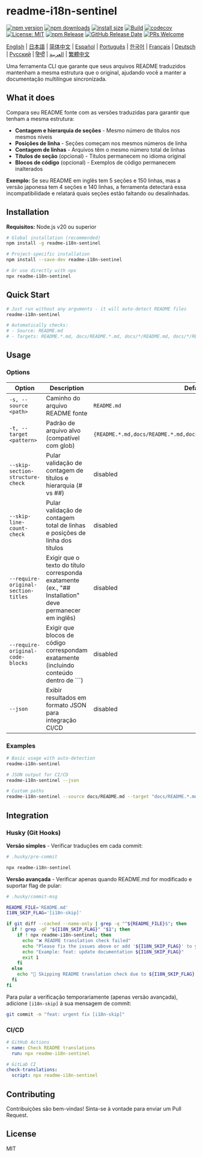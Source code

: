 # readme-i18n-sentinel

[![npm version](https://img.shields.io/npm/v/readme-i18n-sentinel.svg)](https://www.npmjs.com/package/readme-i18n-sentinel)
[![npm downloads](https://img.shields.io/npm/dm/readme-i18n-sentinel.svg)](https://www.npmjs.com/package/readme-i18n-sentinel)
[![install size](https://packagephobia.com/badge?p=readme-i18n-sentinel)](https://packagephobia.com/result?p=readme-i18n-sentinel)
[![Build](https://github.com/sugurutakahashi-1234/readme-i18n-sentinel/actions/workflows/ci-push-main.yml/badge.svg)](https://github.com/sugurutakahashi-1234/readme-i18n-sentinel/actions/workflows/ci-push-main.yml)
[![codecov](https://codecov.io/gh/sugurutakahashi-1234/readme-i18n-sentinel/graph/badge.svg)](https://codecov.io/gh/sugurutakahashi-1234/readme-i18n-sentinel)
[![License: MIT](https://img.shields.io/badge/License-MIT-yellow.svg)](https://opensource.org/licenses/MIT)
[![npm Release](https://github.com/sugurutakahashi-1234/readme-i18n-sentinel/actions/workflows/cd-npm-release.yml/badge.svg)](https://github.com/sugurutakahashi-1234/readme-i18n-sentinel/actions/workflows/cd-npm-release.yml)
[![GitHub Release Date](https://img.shields.io/github/release-date/sugurutakahashi-1234/readme-i18n-sentinel)](https://github.com/sugurutakahashi-1234/readme-i18n-sentinel/releases)
[![PRs Welcome](https://img.shields.io/badge/PRs-welcome-brightgreen.svg)](https://github.com/sugurutakahashi-1234/readme-i18n-sentinel/pulls)

[English](README.md) | [日本語](README.ja.md) | [简体中文](README.zh-CN.md) | [Español](README.es.md) | [Português](README.pt-BR.md) | [한국어](README.ko.md) | [Français](README.fr.md) | [Deutsch](README.de.md) | [Русский](README.ru.md) | [हिन्दी](README.hi.md) | [العربية](README.ar.md) | [繁體中文](README.zh-TW.md)

Uma ferramenta CLI que garante que seus arquivos README traduzidos mantenham a mesma estrutura que o original, ajudando você a manter a documentação multilíngue sincronizada.

## What it does

Compara seu README fonte com as versões traduzidas para garantir que tenham a mesma estrutura:
- **Contagem e hierarquia de seções** - Mesmo número de títulos nos mesmos níveis
- **Posições de linha** - Seções começam nos mesmos números de linha
- **Contagem de linhas** - Arquivos têm o mesmo número total de linhas
- **Títulos de seção** (opcional) - Títulos permanecem no idioma original
- **Blocos de código** (opcional) - Exemplos de código permanecem inalterados

**Exemplo:** Se seu README em inglês tem 5 seções e 150 linhas, mas a versão japonesa tem 4 seções e 140 linhas, a ferramenta detectará essa incompatibilidade e relatará quais seções estão faltando ou desalinhadas.

## Installation

**Requisitos:** Node.js v20 ou superior

```bash
# Global installation (recommended)
npm install -g readme-i18n-sentinel

# Project-specific installation
npm install --save-dev readme-i18n-sentinel

# Or use directly with npx
npx readme-i18n-sentinel
```

## Quick Start

```bash
# Just run without any arguments - it will auto-detect README files
readme-i18n-sentinel

# Automatically checks:
# - Source: README.md
# - Targets: README.*.md, docs/README.*.md, docs/*/README.md, docs/*/README.*.md
```

## Usage

### Options

| Option                              | Description                                                                        | Default                                                              |
| ----------------------------------- | ---------------------------------------------------------------------------------- | -------------------------------------------------------------------- |
| `-s, --source <path>`               | Caminho do arquivo README fonte                                                    | `README.md`                                                          |
| `-t, --target <pattern>`            | Padrão de arquivo alvo (compatível com glob)                                       | `{README.*.md,docs/README.*.md,docs/*/README.md,docs/*/README.*.md}` |
| `--skip-section-structure-check`    | Pular validação de contagem de títulos e hierarquia (# vs ##)                      | disabled                                                             |
| `--skip-line-count-check`           | Pular validação de contagem total de linhas e posições de linha dos títulos        | disabled                                                             |
| `--require-original-section-titles` | Exigir que o texto do título corresponda exatamente (ex., "## Installation" deve permanecer em inglês) | disabled                                                             |
| `--require-original-code-blocks`    | Exigir que blocos de código correspondam exatamente (incluindo conteúdo dentro de ```) | disabled                                                             |
| `--json`                            | Exibir resultados em formato JSON para integração CI/CD                            | disabled                                                             |

### Examples

```bash
# Basic usage with auto-detection
readme-i18n-sentinel

# JSON output for CI/CD
readme-i18n-sentinel --json

# Custom paths
readme-i18n-sentinel --source docs/README.md --target "docs/README.*.md"
```

## Integration

### Husky (Git Hooks)

**Versão simples** - Verificar traduções em cada commit:
```bash
# .husky/pre-commit

npx readme-i18n-sentinel
```

**Versão avançada** - Verificar apenas quando README.md for modificado e suportar flag de pular:
```bash
# .husky/commit-msg

README_FILE='README.md'
I18N_SKIP_FLAG='[i18n-skip]'

if git diff --cached --name-only | grep -q "^${README_FILE}$"; then
  if ! grep -qF "${I18N_SKIP_FLAG}" "$1"; then
    if ! npx readme-i18n-sentinel; then
      echo "❌ README translation check failed"
      echo "Please fix the issues above or add '${I18N_SKIP_FLAG}' to your commit message to skip this check."
      echo "Example: feat: update documentation ${I18N_SKIP_FLAG}"
      exit 1
    fi
  else
    echo "📖 Skipping README translation check due to ${I18N_SKIP_FLAG} flag"
  fi
fi
```

Para pular a verificação temporariamente (apenas versão avançada), adicione `[i18n-skip]` à sua mensagem de commit:
```bash
git commit -m "feat: urgent fix [i18n-skip]"
```

### CI/CD

```yaml
# GitHub Actions
- name: Check README translations
  run: npx readme-i18n-sentinel

# GitLab CI
check-translations:
  script: npx readme-i18n-sentinel
```

## Contributing

Contribuições são bem-vindas! Sinta-se à vontade para enviar um Pull Request.

## License

MIT